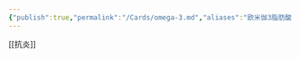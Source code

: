 ```yaml
---
{"publish":true,"permalink":"/Cards/omega-3.md","aliases":"欧米伽3脂肪酸 omega3","title":"omega-3","created":"2023-02-22","modified":"2023-03-14","published":"2025-07-12T18:00:14.420+08:00","cssclasses":""}
---
```



[[抗炎]]